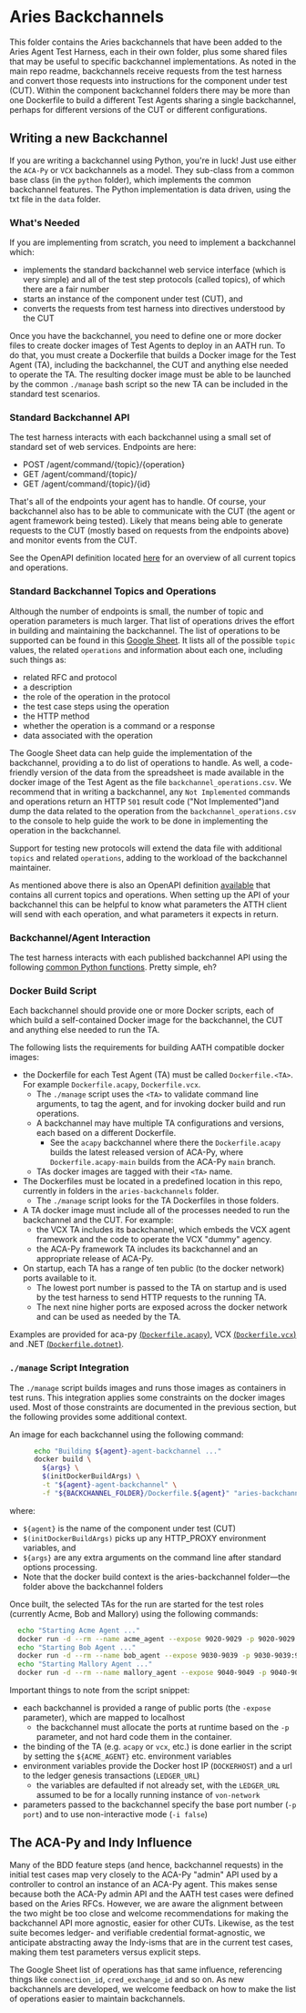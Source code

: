 # Aries Backchannels

This folder contains the Aries backchannels that have been added to the Aries Agent Test Harness, each in their own folder, plus some shared files that may be useful to specific backchannel implementations. As noted in the main repo readme, backchannels receive requests from the test harness and convert those requests into instructions for the component under test (CUT). Within the component backchannel folders there may be more than one Dockerfile to build a different Test Agents sharing a single backchannel, perhaps for different versions of the CUT or different configurations.

## Writing a new Backchannel

If you are writing a backchannel using Python, you're in luck!  Just use either the `ACA-Py` or `VCX` backchannels as a model. They sub-class from a common base class (in the `python` folder), which implements the common backchannel features. The Python implementation is data driven, using the txt file in the `data` folder.

### What's Needed

If you are implementing from scratch, you need to implement a backchannel which:

- implements the standard backchannel web service interface (which is very simple) and all of the test step protocols (called topics), of which there are a fair number
- starts an instance of the component under test (CUT), and
- converts the requests from test harness into directives understood by the CUT

Once you have the backchannel, you need to define one or more docker files to create docker images of Test Agents to deploy in an AATH run. To do that, you must create a Dockerfile that builds a Docker image for the Test Agent (TA), including the backchannel, the CUT and anything else needed to operate the TA. The resulting docker image must be able to be launched by the common `./manage` bash script so the new TA can be included in the standard test scenarios.

### Standard Backchannel API

The test harness interacts with each backchannel using a small set of standard set of web services. Endpoints are here:

- POST /agent/command/{topic}/{operation}
- GET /agent/command/{topic}/
- GET /agent/command/{topic}/{id}

That's all of the endpoints your agent has to handle. Of course, your backchannel also has to be able to communicate
with the CUT (the agent or agent framework being tested). Likely that means being able to generate requests to the
CUT (mostly based on requests from the endpoints above) and monitor events from the CUT.

See the OpenAPI definition located [here](../openapi-spec.yml) for an overview of all current topics and operations.

### Standard Backchannel Topics and Operations

Although the number of endpoints is small, the number of topic and operation parameters is much larger. That list of operations drives the effort in building and maintaining the backchannel. The list of operations to be supported can be found in this [Google Sheet](https://bit.ly/AriesTestHarnessScenarios). It lists all of the possible `topic` values, the related `operations` and information about each one, including such things as:

- related RFC and protocol
- a description
- the role of the operation in the protocol
- the test case steps using the operation
- the HTTP method
- whether the operation is a command or a response
- data associated with the operation

The Google Sheet data can help guide the implementation of the backchannel, providing a to do list of operations to handle. As well, a code-friendly version of the data from the spreadsheet is made available in the docker image of the Test Agent as the file `backchannel_operations.csv`. We recommend that in writing a backchannel, any `Not Implemented` commands and operations return an HTTP `501` result code ("Not Implemented")and dump the data related to the operation from the `backchannel_operations.csv` to the console to help guide the work to be done in implementing the operation in the backchannel.

Support for testing new protocols will extend the data file with additional `topics` and related `operations`, adding to the workload of the backchannel maintainer.

As mentioned above there is also an OpenAPI definition [available](../openapi-spec.yml) that contains all current topics and operations. When setting up the API of your backchannel this can be helpful to know what parameters the ATTH client will send with each operation, and what parameters it expects in return.

### Backchannel/Agent Interaction

The test harness interacts with each published backchannel API using the following [common Python functions](../aries-test-harness/agent_backchannel_client.py). Pretty simple, eh?

### Docker Build Script

Each backchannel should provide one or more Docker scripts, each of which build a self-contained Docker image for the backchannel, the CUT and anything else needed to run the TA.

The following lists the requirements for building AATH compatible docker images:

- the Dockerfile for each Test Agent (TA) must be called `Dockerfile.<TA>`. For example `Dockerfile.acapy`, `Dockerfile.vcx`.
  - The `./manage` script uses the `<TA>` to validate command line arguments, to tag the agent, and for invoking docker build and run operations.
  - A backchannel may have multiple TA configurations and versions, each based on a different Dockerfile.
    - See the `acapy` backchannel where there the `Dockerfile.acapy` builds the latest released version of ACA-Py, where `Dockerfile.acapy-main` builds from the ACA-Py `main` branch.
  - TAs docker images are tagged with their `<TA>` name.
- The Dockerfiles must be located in a predefined location in this repo, currently in folders in the `aries-backchannels` folder.
  - The `./manage` script looks for the TA Dockerfiles in those folders.
- A TA docker image must include all of the processes needed to run the backchannel and the CUT. For example:
  - the VCX TA includes its backchannel, which embeds the VCX agent framework and the code to operate the VCX "dummy" agency.
  - the ACA-Py framework TA includes its backchannel and an appropriate release of ACA-Py.
- On startup, each TA has a range of ten public (to the docker network) ports available to it.
  - The lowest port number is passed to the TA on startup and is used by the test harness to send HTTP requests to the running TA.
  - The next nine higher ports are exposed across the docker network and can be used as needed by the TA.

Examples are provided for aca-py [(`Dockerfile.acapy`)](acapy/Dockerfile.acapy), VCX [(`Dockerfile.vcx`)](vcx/Dockerfile.vcx) and .NET [(`Dockerfile.dotnet`)](dotnet/Dockerfile.dotnet).

### `./manage` Script Integration

The `./manage` script builds images and runs those images as containers in test runs. This integration applies some constraints on the docker images used. Most of those constraints are documented in the previous section, but the following provides some additional context. 

An image for each backchannel using the following command:

```bash
      echo "Building ${agent}-agent-backchannel ..."
      docker build \
        ${args} \
        $(initDockerBuildArgs) \
        -t "${agent}-agent-backchannel" \
        -f "${BACKCHANNEL_FOLDER}/Dockerfile.${agent}" "aries-backchannels/"
```

where:

- `${agent}` is the name of the component under test (CUT)
- `$(initDockerBuildArgs)` picks up any HTTP_PROXY environment variables, and
- `${args}` are any extra arguments on the command line after standard options processing.
- Note that the docker build context is the aries-backchannel folder&mdash;the folder above the backchannel folders

Once built, the selected TAs for the run are started for the test roles (currently Acme, Bob and Mallory) using the following commands:

```bash
  echo "Starting Acme Agent ..."
  docker run -d --rm --name acme_agent --expose 9020-9029 -p 9020-9029:9020-9029 -e "DOCKERHOST=${DOCKERHOST}" -e "LEDGER_URL=http://${DOCKERHOST}:9000" ${ACME_AGENT} -p 9020 -i false >/dev/null  
  echo "Starting Bob Agent ..."
  docker run -d --rm --name bob_agent --expose 9030-9039 -p 9030-9039:9030-9039 -e "DOCKERHOST=${DOCKERHOST}" -e "LEDGER_URL=http://${DOCKERHOST}:9000" ${BOB_AGENT} -p 9030 -i false >/dev/null
  echo "Starting Mallory Agent ..."
  docker run -d --rm --name mallory_agent --expose 9040-9049 -p 9040-9049:9040-9049 -e "DOCKERHOST=${DOCKERHOST}" -e "LEDGER_URL=http://${DOCKERHOST}:9000" ${MALLORY_AGENT} -p 9040  -i false >/dev/null
```

Important things to note from the script snippet:

- each backchannel is provided a range of public ports (the `-expose` parameter), which are mapped to localhost
  - the backchannel must allocate the ports at runtime based on the `-p` parameter, and not hard code them in the container.
- the binding of the TA (e.g. `acapy` or `vcx`, etc.) is done earlier in the script by setting the `${ACME_AGENT}` etc. environment variables
- environment variables provide the Docker host IP (`DOCKERHOST`) and a url to the ledger genesis transactions (`LEDGER_URL`)
  - the variables are defaulted if not already set, with the `LEDGER_URL` assumed to be for a locally running instance of  `von-network`
- parameters passed to the backchannel specify the base port number (`-p port`) and to use non-interactive mode (`-i false`)

## The ACA-Py and Indy Influence

Many of the BDD feature steps (and hence, backchannel requests) in the initial test cases map very closely to the ACA-Py "admin" API used by a controller to control an instance of an ACA-Py agent. This makes sense because both the ACA-Py admin API and the AATH test cases were defined based on the Aries RFCs. However, we are aware the alignment between the two might be too close and welcome recommendations for making the backchannel API more agnostic, easier for other CUTs. Likewise, as the test suite becomes ledger- and verifiable credential format-agnostic, we anticipate abstracting away the Indy-isms that are in the current test cases, making them test parameters versus explicit steps.

The Google Sheet list of operations has that same influence, referencing things like `connection_id`, `cred_exchange_id` and so on. As new backchannels are developed, we welcome feedback on how to make the list of operations easier to maintain backchannels.
